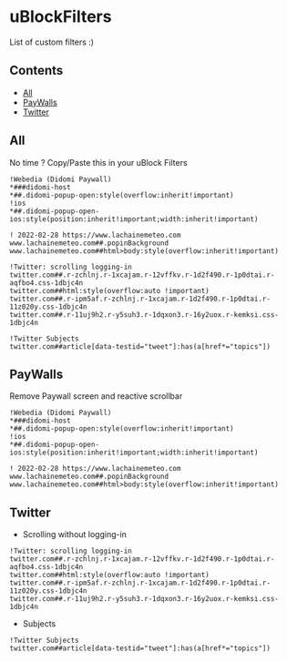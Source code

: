 # uBlockFilters
List of custom filters :)

## Contents

- [All](#all)
- [PayWalls](#paywalls)
- [Twitter](#twitter)

## All
No time ? Copy/Paste this in your uBlock Filters
```
!Webedia (Didomi Paywall)
*###didomi-host
*##.didomi-popup-open:style(overflow:inherit!important)
!ios
*##.didomi-popup-open-ios:style(position:inherit!important;width:inherit!important)

! 2022-02-28 https://www.lachainemeteo.com
www.lachainemeteo.com##.popinBackground
www.lachainemeteo.com##html>body:style(overflow:inherit!important)

!Twitter: scrolling logging-in
twitter.com##.r-zchlnj.r-1xcajam.r-12vffkv.r-1d2f490.r-1p0dtai.r-aqfbo4.css-1dbjc4n
twitter.com##html:style(overflow:auto !important)
twitter.com##.r-ipm5af.r-zchlnj.r-1xcajam.r-1d2f490.r-1p0dtai.r-11z020y.css-1dbjc4n
twitter.com##.r-11uj9h2.r-y5suh3.r-1dqxon3.r-16y2uox.r-kemksi.css-1dbjc4n

!Twitter Subjects
twitter.com##article[data-testid="tweet"]:has(a[href*="topics"])
```

## PayWalls
Remove Paywall screen and reactive scrollbar
```
!Webedia (Didomi Paywall)
*###didomi-host
*##.didomi-popup-open:style(overflow:inherit!important)
!ios
*##.didomi-popup-open-ios:style(position:inherit!important;width:inherit!important)

! 2022-02-28 https://www.lachainemeteo.com
www.lachainemeteo.com##.popinBackground
www.lachainemeteo.com##html>body:style(overflow:inherit!important)
```

## Twitter
* Scrolling without logging-in
```
!Twitter: scrolling logging-in
twitter.com##.r-zchlnj.r-1xcajam.r-12vffkv.r-1d2f490.r-1p0dtai.r-aqfbo4.css-1dbjc4n
twitter.com##html:style(overflow:auto !important)
twitter.com##.r-ipm5af.r-zchlnj.r-1xcajam.r-1d2f490.r-1p0dtai.r-11z020y.css-1dbjc4n
twitter.com##.r-11uj9h2.r-y5suh3.r-1dqxon3.r-16y2uox.r-kemksi.css-1dbjc4n
```
* Subjects
```
!Twitter Subjects
twitter.com##article[data-testid="tweet"]:has(a[href*="topics"])
```
